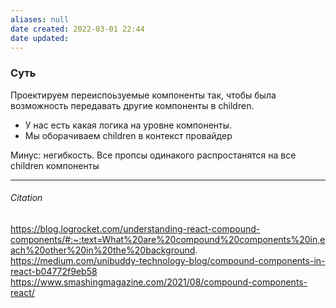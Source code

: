 ```yaml
---
aliases: null
date created: 2022-03-01 22:44
date updated:
---
```


### Суть

Проектируем переиспоьзуемые компоненты так, чтобы была возможность передавать другие компоненты в children.
- У нас есть какая логика на уровне компоненты.
- Мы оборачиваем children в контекст провайдер 

Минус: негибкость. Все пропсы одинакого распростанятся на все children компоненты

---

###### Citation
https://blog.logrocket.com/understanding-react-compound-components/#:~:text=What%20are%20compound%20components%20in,each%20other%20in%20the%20background.
https://medium.com/unibuddy-technology-blog/compound-components-in-react-b04772f9eb58
https://www.smashingmagazine.com/2021/08/compound-components-react/
